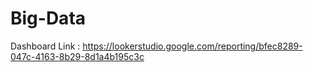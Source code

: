 # Big-Data

Dashboard Link  : https://lookerstudio.google.com/reporting/bfec8289-047c-4163-8b29-8d1a4b195c3c
